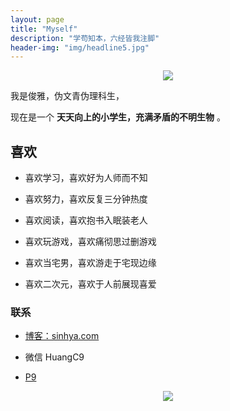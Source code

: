 ```yaml
---
layout: page
title: "Myself"
description: "学苟知本，六经皆我注脚"
header-img: "img/headline5.jpg"
---
```



<center>
    <p><img src="http://7xlzhh.com1.z0.glb.clouddn.com/Read.png"></p>
</center>

我是俊雅，伪文青伪理科生，

现在是一个 **天天向上的小学生，充满矛盾的不明生物** 。



## 喜欢



- 喜欢学习，喜欢好为人师而不知

- 喜欢努力，喜欢反复三分钟热度

- 喜欢阅读，喜欢抱书入眠装老人


- 喜欢玩游戏，喜欢痛彻思过删游戏

- 喜欢当宅男，喜欢游走于宅现边缘

- 喜欢二次元，喜欢于人前展现喜爱








### 联系

- [博客：sinhya.com](sinhya.com)

- 微信 HuangC9

- [P9](http://d7vg.com/psnid/smaite-hung)

<center>
    <p><img src="http://7xlzhh.com1.z0.glb.clouddn.com/WeChat.jpg" align="center"></p>
</center>














